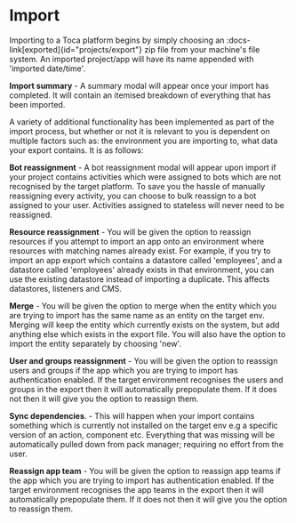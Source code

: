 # Import

Importing to a Toca platform begins by simply choosing an :docs-link[exported]{id="projects/export"} zip file from your machine's file system. An imported project/app will have its name appended with 'imported date/time'.

**Import summary** - A summary modal will appear once your import has completed. It will contain an itemised breakdown of everything that has been imported.

A variety of additional functionality has been implemented as part of the import process, but whether or not it is relevant to you is dependent on multiple factors such as: the environment you are importing to, what data your export contains. It is as follows:

**Bot reassignment** - A bot reassignment modal will appear upon import if your project contains activities which were assigned to bots which are not recognised by the target platform. To save you the hassle of manually reassigning every activity, you can choose to bulk reassign to a bot assigned to your user. Activities assigned to stateless will never need to be reassigned.

**Resource reassignment** - You will be given the option to reassign resources if you attempt to import an app onto an environment where resources with matching names already exist. For example, if you try to import an app export which contains a datastore called 'employees', and a datastore called 'employees' already exists in that environment, you can use the existing datastore instead of importing a duplicate. This affects datastores, listeners and CMS.

**Merge** - You will be given the option to merge when the entity which you are trying to import has the same name as an entity on the target env. Merging will keep the entity which currently exists on the system, but add anything else which exists in the export file. You will also have the option to import the entity separately by choosing 'new'.

**User and groups reassignment** - You will be given the option to reassign users and groups if the app which you are trying to import has authentication enabled. If the target environment recognises the users and groups in the export then it will automatically prepopulate them. If it does not then it will give you the option to reassign them.

**Sync dependencies**. - This will happen when your import contains something which is currently not installed on the target env e.g a specific version of an action, component etc. Everything that was missing will be automatically pulled down from pack manager; requiring no effort from the user.

**Reassign app team** - You will be given the option to reassign app teams if the app which you are trying to import has authentication enabled. If the target environment recognises the app teams in the export then it will automatically prepopulate them. If it does not then it will give you the option to reassign them.

